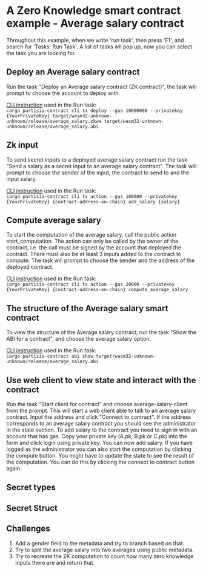 # A Zero Knowledge smart contract example - Average salary contract

Throughout this example, when we write 'run task', then press 'F1', and search for 'Tasks: Run Task'.
A list of tasks wil pop up, now you can select the task you are looking for.

## Deploy an Average salary contract

Run the task "Deploy an Average salary contract (ZK contract)", the task will prompt to choose the
account to deploy with.

[CLI instruction](https://partisiablockchain.gitlab.io/documentation/smart-contracts/smart-conract-tools-overview.html#the-command-line-interface-cli)
used in the Run task:
<br>
`cargo partisia-contract cli tx deploy --gas 10000000 --privatekey {YourPrivateKey} target/wasm32-unknown-unknown/release/average_salary.zkwa target/wasm32-unknown-unknown/release/average_salary.abi`

## Zk input

To send secret inputs to a deployed average salary contract run the task
"Send a salary as a secret input to an average salary contract". The task will prompt to choose the
sender of the input, the contract to send to and the input salary.

[CLI instruction](https://partisiablockchain.gitlab.io/documentation/smart-contracts/smart-conract-tools-overview.html#the-command-line-interface-cli)
used in the Run task:
<br>
`cargo partisia-contract cli tx action --gas 100000 --privatekey {YourPrivateKey} {contract-address-on-chain} add_salary {salary}`

## Compute average salary

To start the computation of the average salary, call the public action start_computation.
The action can only be called by the owner of the contract, i.e.
the call must be signed by the account that deployed the contract.
There must also be at least 3 inputs added to the contract to compute.
The task will prompt to choose the sender and the address of the deployed contract.

[CLI instruction](https://partisiablockchain.gitlab.io/documentation/smart-contracts/smart-conract-tools-overview.html#the-command-line-interface-cli)
used in the Run task:
<br>
`cargo partisia-contract cli tx action --gas 20000 --privatekey {YourPrivateKey} {contract-address-on-chain} compute_average_salary`

## The structure of the Average salary smart contract

To view the structure of the Average salary contract, run the task "Show the ABI for a contract",
and choose the average salary option.

[CLI instruction](https://partisiablockchain.gitlab.io/documentation/smart-contracts/smart-conract-tools-overview.html#the-command-line-interface-cli)
used in the Run task:
<br>
`cargo partisia-contract abi show target/wasm32-unknown-unknown/release/average_salary.abi`

## Use web client to view state and interact with the contract

Run the task "Start client for contract" and choose average-salary-client from the prompt. This will start a
web client able to talk to an average salary contract. Input the address and click "Connect to contract".
If the address corresponds to an average salary contract you should see the administrator in the state section.
To add salary to the contract you need to sign in with an account that has gas. Copy your private key
(A.pk, B.pk or C.pk) into the form and click login using private key. You can now add salary.
If you have logged as the administrator you can also start the computation by clicking the compute button.
You might have to update the state to see the result of the computation. You can do this by clicking the connect to
contract button again.

## Secret types

## Secret Struct

## Challenges

1. Add a gender field to the metadata and try to branch based on that.
2. Try to split the average salary into two averages using public metadata.
3. Try to recreate the ZK computation to count how many zero knowledge inputs there are and return that.
